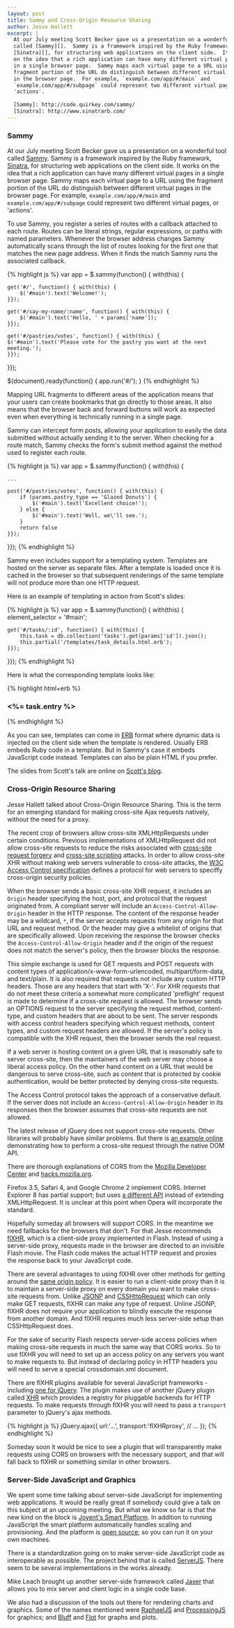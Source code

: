 ```yaml
---
layout: post
title: Sammy and Cross-Origin Resource Sharing
author: Jesse Hallett
excerpt: |
  At our July meeting Scott Becker gave us a presentation on a wonderful tool
  called [Sammy][].  Sammy is a framework inspired by the Ruby framework,
  [Sinatra][], for structuring web applications on the client side.  It works
  on the idea that a rich application can have many different virtual pages
  in a single browser page.  Sammy maps each virtual page to a URL using the
  fragment portion of the URL do distinguish between different virtual pages
  in the browser page.  For example, `example.com/app/#/main` and
  `example.com/app/#/subpage` could represent two different virtual pages, or
  'actions'.
  
  [Sammy]: http://code.quirkey.com/sammy/
  [Sinatra]: http://www.sinatrarb.com/
---
```


### Sammy

At our July meeting Scott Becker gave us a presentation on a wonderful tool
called [Sammy][].  Sammy is a framework inspired by the Ruby framework,
[Sinatra][], for structuring web applications on the client side.  It works
on the idea that a rich application can have many different virtual pages
in a single browser page.  Sammy maps each virtual page to a URL using the
fragment portion of the URL do distinguish between different virtual pages
in the browser page.  For example, `example.com/app/#/main` and
`example.com/app/#/subpage` could represent two different virtual pages, or
'actions'.

[Sammy]: http://code.quirkey.com/sammy/
[Sinatra]: http://www.sinatrarb.com/

To use Sammy, you register a series of routes with a callback attached to
each route.  Routes can be literal strings, regular expressions, or paths
with named parameters.  Whenever the browser address changes Sammy
automatically scans through the list of routes looking for the first one
that matches the new page address.  When it finds the match Sammy runs the
associated callback.

{% highlight js %}
var app = $.sammy(function() { with(this) {

    get('#/', function() { with(this) {
        $('#main').text('Welcome!');
    }});

    get('#/say-my-name/:name', function() { with(this) {
        $('#main').text('Hello, ' + params['name']);
    }});

    get('#/pastries/votes', function() { with(this) {
	$('#main').text('Please vote for the pastry you want at the next meeting.');
    }});

}});

$(document).ready(function() {
    app.run('#/');
}
{% endhighlight %}

Mapping URL fragments to different areas of the application means that your
users can create bookmarks that go directly to those areas.  It also means
that the browser back and forward buttons will work as expected even when
everything is technically running in a single page.

Sammy can intercept form posts, allowing your application to easily the
data submitted without actually sending it to the server.  When checking
for a route match, Sammy checks the form's submit method against the method
used to register each route.

{% highlight js %}
var app = $.sammy(function() { with(this) {

    ...

    post('#/pastries/votes', function() { with(this) {
        if (params.pastry_type == 'Glazed Donuts') {
            $('#main').text('Excellent choice!');
        } else {
            $('#main').text('Well, we\'ll see.');
        }
        return false
    }});

}});
{% endhighlight %}

Sammy even includes support for a templating system.  Templates are hosted
on the server as separate files.  After a template is loaded once it is
cached in the browser so that subsequent renderings of the same template
will not produce more than one HTTP request.

Here is an example of templating in action from Scott's slides:

{% highlight js %}
var app = $.sammy(function() { with(this) {
    element_selector = '#main';

    get('#/tasks/:id', function() { with(this) {
        this.task = db.collection('tasks').get(params['id']).json();
        this.partial('/templates/task_details.html.erb');
    }});

}});
{% endhighlight %}

Here is what the corresponding template looks like:

{% highlight html+erb %}
<div id="task_<%= task.__id__ %>">
  <h3><%= task.entry %></h3>
</div>
{% endhighlight %}

As you can see, templates can come in [ERB][] format where dynamic data is
injected on the client side when the template is rendered.  Usually ERB
embeds Ruby code in a template.  But in Sammy's case it embeds JavaScript
code instead.  Templates can also be plain HTML if you prefer.

[ERB]: http://www.ruby-doc.org/stdlib/libdoc/erb/rdoc/

The slides from Scott's talk are online on [Scott's blog][].

[Scott's blog]: http://synthesis.sbecker.net/articles/2009/07/22/all-about-sammy


### Cross-Origin Resource Sharing

Jesse Hallett talked about Cross-Origin Resource Sharing.  This is the term
for an emerging standard for making cross-site Ajax requests natively,
without the need for a proxy.

The recent crop of browsers allow cross-site XMLHttpRequests under certain
conditions.  Previous implementations of XMLHttpRequest did not allow
cross-site requests to reduce the risks associated with [cross-site request
forgery][CSRF] and [cross-site scripting][XSS] attacks.  In order to allow
cross-site XHR without making web servers vulnerable to cross-site attacks,
the [W3C Access Control specification][] defines a protocol for web servers
to speciffy cross-origin security policies. 

[CSRF]: http://en.wikipedia.org/wiki/Cross-site_request_forgery
[XSS]: http://en.wikipedia.org/wiki/Cross-site_scripting
[W3C Access Control specification]: http://dev.w3.org/2006/waf/access-control/

When the browser sends a basic cross-site XHR request, it includes an
`Origin` header specifying the host, port, and protocol that the request
originated from.  A compliant server will include an
`Access-Control-Allow-Origin` header in the HTTP response.  The content of
the response header may be a wildcard, `*`, if the server accepts requests
from any origin for that URL and request method.  Or the header may give a
whitelist of origins that are specifically allowed.  Upon receiving the
response the browser checks the `Access-Control-Allow-Origin` header and if
the origin of the request does not match the server's policy, then the
browser blocks the response.

This simple exchange is used for GET requests and POST requests with
content types of application/x-www-form-urlencoded, multipart/form-data,
and text/plain.  It is also required that requests not include any custom
HTTP headers.  Those are any headers that start with 'X-'.  For XHR
requests that do not meet these criteria a somewhat more complicated
'preflight' request is made to determine if a cross-site request is
allowed.  The browser sends an OPTIONS request to the server specifying the
request method, content-type, and custom headers that are about to be sent.
The server responds with access control headers specifying which request
methods, content types, and custom request headers are allowed.  If the
server's policy is compatible with the XHR request, then the browser sends
the real request.

If a web server is hosting content on a given URL that is reasonably safe
to server cross-site, then the maintainers of the web server may choose a
liberal access policy.  On the other hand content on a URL that would be
dangerous to serve cross-site, such as content that is protected by cookie
authentication, would be better protected by denying cross-site requests.

The Access Control protocol takes the approach of a conservative default.
If the server does not include an `Access-Control-Allow-Origin` header in
its responses then the browser assumes that cross-site requests are not
allowed.

The latest release of jQuery does not support cross-site requests.  Other
libraries will probably have similar problems.  But there is [an example
online][CORS example] demonstrating how to perform a cross-site request
through the native DOM API.

[CORS example]: http://gist.github.com/152418

There are thorough explanations of CORS from the [Mozilla Developer
Center][CORS on MDC] and [hacks.mozilla.org][CORS on hacks].

[CORS on MDC]: https://developer.mozilla.org/En/HTTP_Access_Control
[CORS on hacks]: http://hacks.mozilla.org/2009/07/cross-site-xmlhttprequest-with-cors/

Firefox 3.5, Safari 4, and Google Chrome 2 implement CORS.  Internet
Explorer 8 has partial support; but uses [a different API][CORS in IE]
instead of extending XMLHttpRequest.  It is unclear at this point when
Opera will incorporate the standard.

[CORS in IE]: http://msdn.microsoft.com/en-us/library/cc288060%28VS.85%29.aspx

Hopefully someday all browsers will support CORS.  In the meantime we need
fallbacks for the browsers that don't.  For that Jesse recommends
[flXHR][], which is a client-side proxy implemented in Flash.  Instead of
using a server-side proxy, requests made in the browser are directed to an
invisible Flash movie.  The Flash code makes the actual HTTP request and
proxies the response back to your JavaScript code.

[flXHR]: http://flxhr.flensed.com/

There are several advantages to using flXHR over other methods for getting
around the [same origin policy][].  It is easier to run a client-side proxy
than it is to maintain a server-side proxy on every domain you want to make
cross-site requests from.  Unlike [JSONP][] and [CSSHttpRequest][] which can only
make GET requests, flXHR can make any type of request.  Unline JSONP, flXHR
does not require your application to blindly execute the response from
another domain.  And flXHR requires much less server-side setup than
CSSHttpRequest does.

[same origin policy]: http://en.wikipedia.org/wiki/Same_origin_policy
[JSONP]: http://bob.pythonmac.org/archives/2005/12/05/remote-json-jsonp/
[CSSHttpRequest]: http://nb.io/hacks/csshttprequest

For the sake of security Flash respects server-side access policies when
making cross-site requests in much the same way that CORS works.  So to use
flXHR you will need to set up an access policy on any servers you want to
make requests to.  But instead of declaring policy in HTTP headers you will
need to serve a special crossdomain.xml document.

There are flXHR plugins available for several JavaScript frameworks -
including [one for jQuery][flXHR plugin].  The plugin makes use of another
jQuery plugin called [XHR][jQuery XHR] which provides a registry for
pluggable backends for HTTP requests.  To make requests through flXHR you
will need to pass a `transport` parameter to jQuery's ajax methods.

[flXHR plugin]: http://flxhr.flensed.com/jquery.php
[jQuery XHR]: http://plugins.jquery.com/project/XHR

{% highlight js %}
jQuery.ajax({
    url:'...',
    transport:'flXHRproxy',
    // ...
});
{% endhighlight %}

Someday soon it would be nice to see a plugin that will transparently make
requests using CORS on browsers with the necessary support, and that will
fall back to flXHR or something similar in other browsers.


### Server-Side JavaScript and Graphics

We spent some time talking about server-side JavaScript for implementing
web applications.  It would be really great if somebody could give a talk
on this subject at an upcoming meeting.  But what we know so far is that
the new kind on the block is [Joyent's Smart Platform][].  In addition to
running JavaScript the smart platform automatically handles scaling and
provisioning.  And the platform is [open source][joyent on Github]; so you
can run it on your own machines.

[Joyent's Smart Platform]: http://www.joyent.com/products/joyent-smart-platform/
[joyent on Github]: http://github.com/joyent

There is a standardization going on to make server-side JavaScript code as
interoperable as possible.  The project behind that is called [ServerJS][].
There seem to be several implementations in the works already.

[ServerJS]: https://wiki.mozilla.org/ServerJS

Mike Leach brought up another server-side framework called [Jaxer][] that
allows you to mix server and client logic in a single code base.

[Jaxer]: http://ejohn.org/blog/server-side-javascript-with-jaxer/

We also had a discussion of the tools out there for rendering charts and
graphics.  Some of the names mentioned were [RaphaelJS][] and
[ProcessingJS][] for graphics; and [Bluff][] and [Flot][] for graphs and
plots.

[RaphaelJS]: http://raphaeljs.com/
[ProcessingJS]: http://processingjs.org/
[Bluff]: http://bluff.jcoglan.com/
[Flot]: http://code.google.com/p/flot/
